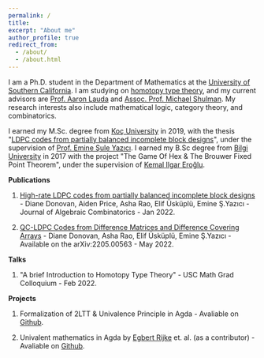 ```yaml
---
permalink: /
title: 
excerpt: "About me"
author_profile: true
redirect_from: 
  - /about/
  - /about.html
---
```


I am a Ph.D. student in the Department of Mathematics at the [University of Southern California](https://dornsife.usc.edu/mathematics/). I am studying on [homotopy type theory](https://ncatlab.org/nlab/show/homotopy+type+theory), and my current advisors are [Prof. Aaron Lauda](https://sites.google.com/view/lauda-home/home) and [Assoc. Prof. Michael Shulman](https://home.sandiego.edu/~shulman/). My research interests also include mathematical logic, category theory, and combinatorics.

I earned my M.Sc. degree from [Koç University](https://science.ku.edu.tr/en/departments/mathematics/about/) in 2019, with the thesis "[LDPC codes from partially balanced incomplete block designs](https://tez.yok.gov.tr/UlusalTezMerkezi/TezGoster?key=npGs9H39x7G6401x51yqpNXM5uk3K2hJLEjxTCkRKdmxpBXGIA-yZyLf6Ca4yhy6)", under the supervision of [Prof. Emine Şule Yazıcı](http://home.ku.edu.tr/~eyazici/). I earned my B.Sc degree from [Bilgi University](https://www.bilgi.edu.tr/en/academic/faculty-of-engineering-and-natural-sciences/mathematics/) in 2017 with the project "The Game Of Hex & The Brouwer Fixed Point Theorem", under the supervision of [Kemal Ilgar Eroğlu](https://www.bilgi.edu.tr/en/academic/staff/kemal-ilgar-eroglu/). 

**Publications**

1) [High-rate LDPC codes from partially balanced incomplete block designs](https://link.springer.com/article/10.1007/s10801-021-01111-0) - Diane Donovan, Aiden Price, Asha Rao, Elif Üsküplü, Emine Ş.Yazıcı - Journal of Algebraic Combinatorics - Jan 2022.

2) [QC-LDPC Codes from Difference Matrices and Difference Covering Arrays](https://arxiv.org/abs/2205.00563) - Diane Donovan, Asha Rao, Elif Üsküplü, Emine Ş.Yazıcı - Available on the arXiv:2205.00563 - May 2022.


**Talks**

1) "A brief Introduction to Homotopy Type Theory" - USC Math Grad Colloquium - Feb 2022. 


**Projects**

1) Formalization of 2LTT & Univalence Principle in Agda - Avaliable on [Github](https://github.com/ElifUskuplu/2LTT-Agda).
 
2) Univalent mathematics in Agda by [Egbert Rijke](https://github.com/EgbertRijke) et. al. (as a contributor) - Avaliable on [Github](https://github.com/UniMath/agda-unimath).
